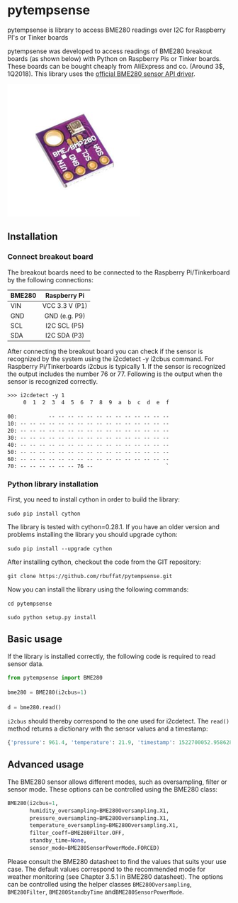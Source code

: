 # pytempsense
pytempsense is library to access BME280 readings over I2C for Raspberry PI's or Tinker boards



pytempsense was developed to access readings of BME280 breakout boards (as shown below) with Python on Raspberry Pis or Tinker boards. These boards can be bought cheaply from AliExpress and co. (Around 3$, 1Q2018).  This library uses the [official BME280 sensor API driver](https://github.com/BoschSensortec/BME280_driver).

![BME280 sensor](docs/bme280.jpg)



## Installation


### Connect breakout board

The breakout boards need to be connected to the Raspberry Pi/Tinkerboard by the following connections:



|     BME280   |   Raspberry Pi |
| ------------- |:-------------:|
| VIN      | VCC 3.3 V (P1) |
| GND      | GND (e.g. P9)      |
| SCL |  I2C SCL (P5)     |
| SDA | I2C SDA (P3)  |

After connecting the breakout board you can check if the sensor is recognized by the system using the i2cdetect -y i2cbus command. For Raspberry Pi/Tinkerboards i2cbus is typically 1. If the sensor is recognized the output includes the number 76 or 77. Following is the output when the sensor is recognized correctly.

```console
>>> i2cdetect -y 1
     0  1  2  3  4  5  6  7  8  9  a  b  c  d  e  f

00:          -- -- -- -- -- -- -- -- -- -- -- -- --  
10: -- -- -- -- -- -- -- -- -- -- -- -- -- -- -- --  
20: -- -- -- -- -- -- -- -- -- -- -- -- -- -- -- --  
30: -- -- -- -- -- -- -- -- -- -- -- -- -- -- -- --  
40: -- -- -- -- -- -- -- -- -- -- -- -- -- -- -- --  
50: -- -- -- -- -- -- -- -- -- -- -- -- -- -- -- --  
60: -- -- -- -- -- -- -- -- -- -- -- -- -- -- -- --  
70: -- -- -- -- -- -- 76 --                       `
```


### Python library installation

First, you need to install cython in order to build the library:

`sudo pip install cython`

The library is tested with cython=0.28.1. If you have an older version and problems installing the library you should upgrade cython:

`sudo pip install --upgrade cython`

After installing cython, checkout the code from the GIT repository:

`git clone https://github.com/rbuffat/pytempsense.git `

Now you can install the library using the following commands:

`cd pytempsense`

`sudo python setup.py install`



## Basic usage

If the library is installed correctly, the following code is required to read sensor data. 

```python
from pytempsense import BME280

bme280 = BME280(i2cbus=1)

d = bme280.read()
```

`i2cbus` should thereby correspond to the one used for i2cdetect. The `read()` method returns a dictionary with the sensor values and a timestamp:

```python
{'pressure': 961.4, 'temperature': 21.9, 'timestamp': 1522700052.958628, 'humidity': 39.2900390625}
```


## Advanced usage

The BME280 sensor allows different modes, such as oversampling, filter or sensor mode. These options can be controlled using the BME280 class:

```python
BME280(i2cbus=1,
       humidity_oversampling=BME280Oversampling.X1,
       pressure_oversampling=BME280Oversampling.X1,
       temperature_oversampling=BME280Oversampling.X1,
       filter_coeff=BME280Filter.OFF,
       standby_time=None,
       sensor_mode=BME280SensorPowerMode.FORCED)
```



Please consult the BME280 datasheet to find the values that suits your use case. The default values correspond to the recommended mode for weather monitoring (see Chapter 3.5.1 in BME280 datasheet).  The options can be controlled using the helper classes `BME280Oversampling`, `BME280Filter`, `BME280StandbyTime` and`BME280SensorPowerMode`. 